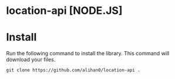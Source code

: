 # location-api [NODE.JS]

# Install
Run the following command to install the library. This command will download your files.
```
git clone https://github.com/alihan0/location-api .
```

